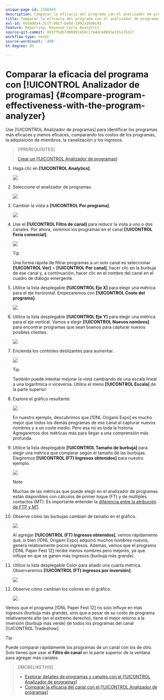 ```yaml
---
unique-page-id: 2360403
description: Comparar la eficacia del programa con el analizador de programas - Documentos de Marketo - Documentación del producto
title: Comparar la eficacia del programa con el analizador de programas
exl-id: 6e54d0a4-3cff-46cf-be0d-1992a39d8c03
feature: Reporting, Revenue Cycle Analytics
source-git-commit: 0d37fbdb7d08901458c1744dc68893e155176327
workflow-type: tm+mt
source-wordcount: '459'
ht-degree: 0%

---
```


# Comparar la eficacia del programa con [!UICONTROL Analizador de programas] {#compare-program-effectiveness-with-the-program-analyzer}

Use [!UICONTROL Analizador de programas] para identificar los programas más eficaces y menos eficaces, comparando los costos de los programas, la adquisición de miembros, la canalización y los ingresos.

>[!PREREQUISITES]
>
>[Crear un [!UICONTROL Analizador de programas]](/help/marketo/product-docs/reporting/revenue-cycle-analytics/program-analytics/create-a-program-analyzer.md)

1. Haga clic en **[!UICONTROL Analytics]**.

   ![](assets/image2014-9-17-18-3a50-3a30.png)

1. Seleccione el analizador de programas.

   ![](assets/image2014-9-17-18-3a50-3a37.png)

1. Cambiar la vista a **[!UICONTROL Por programa]**.

   ![](assets/image2014-9-17-18-3a50-3a44.png)

1. Use el **[!UICONTROL Filtro de canal]** para reducir la vista a uno o dos canales. Por ahora, veremos los programas en el canal **[!UICONTROL Feria comercial]**.

   ![](assets/image2014-9-17-18-3a51-3a2.png)

   >[!TIP]
   >
   >Una forma rápida de filtrar programas a un solo canal es seleccionar **[!UICONTROL Ver]** > **[!UICONTROL Por canal]**, hacer clic en la burbuja de ese canal y, a continuación, hacer clic en el nombre del canal en el cuadro de diálogo emergente.

1. Utilice la lista desplegable **[!UICONTROL Eje X]** para elegir una métrica para el eje horizontal. Empezaremos con **[!UICONTROL Costo del programa]**.

   ![](assets/image2014-9-17-18-3a52-3a16.png)

1. Utilice la lista desplegable **[!UICONTROL Eje Y]** para elegir una métrica para el eje vertical. Vamos a elegir **[!UICONTROL Nuevos nombres]** para encontrar programas que sean buenos para capturar nuevos posibles clientes.

   ![](assets/image2014-9-17-18-3a52-3a26.png)

1. Encienda los controles deslizantes para aumentar.

   ![](assets/image2014-9-17-18-3a53-3a9.png)

   >[!TIP]
   >
   >También puede intentar mejorar la vista cambiando de una escala lineal a una logarítmica o viceversa. Utilice el menú **[!UICONTROL Escala]** de la parte superior.

1. Explore el gráfico resultante.

   ![](assets/image2014-9-17-18-3a53-3a49.png)

   En nuestro ejemplo, descubrimos que [!DNL Origami Expo] es mucho mejor que todos los demás programas de ese canal al capturar nuevos nombres y a un coste medio. Pero esa no es toda la historia. Agregaremos dos métricas más para llegar a una comprensión más profunda.

1. Utilice la lista desplegable **[!UICONTROL Tamaño de burbuja]** para elegir una métrica que comparar según el tamaño de las burbujas. Elegiremos **[!UICONTROL (FT) Ingresos obtenidos]** para nuestro ejemplo.

   ![](assets/image2014-9-17-18-3a54-3a25.png)

   >[!NOTE]
   >
   >Muchas de las métricas que puede elegir en el analizador de programas están disponibles con cálculos de primer toque (FT) y de múltiples contactos (MT). Es importante entender la [diferencia entre la atribución de FTP y MT](/help/marketo/product-docs/reporting/revenue-cycle-analytics/revenue-tools/attribution/understanding-attribution.md).

1. Observe cómo las burbujas cambian de tamaño en el gráfico.

   ![](assets/image2014-9-17-18-3a54-3a57.png)

   Al agregar **[!UICONTROL (FT) Ingresos obtenidos]**, vemos rápidamente que, si bien [!DNL Origami Expo] adquirió muchos nombres nuevos, genera relativamente pocos ingresos. Además, vemos que el programa [!DNL Paper Fest 12] recibe menos nombres pero mejores, ya que influye en que se ganen más ingresos (burbuja más grande).

1. Utilice la lista desplegable Color para añadir una cuarta métrica. Observaremos **[!UICONTROL (FT) ingresos por inversión]**.

   ![](assets/image2014-9-17-18-3a55-3a33.png)

1. Observe cómo cambian los colores en el gráfico.

   ![](assets/image2014-9-17-18-3a55-3a47.png)

Vemos que el programa [!DNL Paper Fest 12] no solo influye en más ingresos (burbuja más grande), sino que a pesar de su costo de programa relativamente alto (en el extremo derecho), tiene el mejor retorno a la inversión (burbuja más verde) de todos los programas del canal [!UICONTROL Tradeshow].

>[!TIP]
>
>Puede comparar rápidamente los programas de un canal con los de otro. Solo tienes que usar el **Filtro de canal** en la parte superior de la ventana para agregar más canales.

>[!MORELIKETHIS]
>
>* [Explorar detalles de programas y canales con el [!UICONTROL Analizador de programas]](/help/marketo/product-docs/reporting/revenue-cycle-analytics/program-analytics/explore-program-and-channel-details-with-the-program-analyzer.md)
>* [Comparar la eficacia del canal con el [!UICONTROL Analizador de programas]](/help/marketo/product-docs/reporting/revenue-cycle-analytics/program-analytics/compare-channel-effectiveness-with-the-program-analyzer.md)
